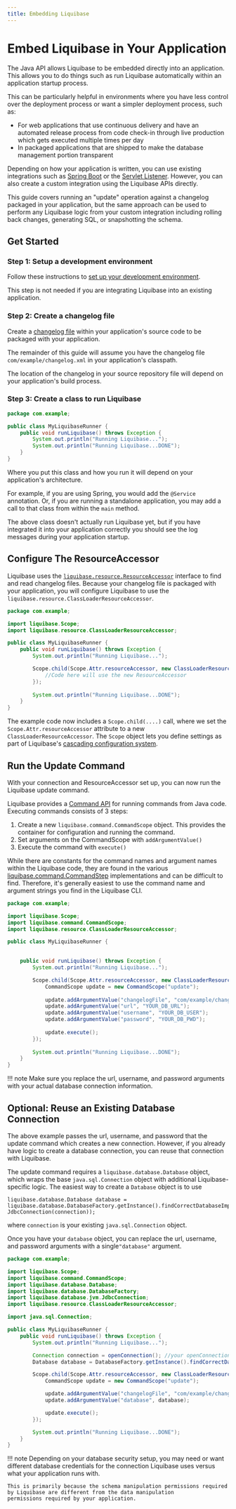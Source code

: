 ```yaml
---
title: Embedding Liquibase
---
```


# Embed Liquibase in Your Application

The Java API allows Liquibase to be embedded directly into an application. 
This allows you to do things such as run Liquibase automatically within an application startup process.

This can be particularly helpful in environments where you have less control over the deployment process or want a simpler deployment process, such as:

- For web applications that use continuous delivery and have an automated release process from code check-in through live production which gets executed multiple times per day
- In packaged applications that are shipped to make the database management portion transparent

Depending on how your application is written, you can use existing integrations such as [Spring Boot](../directory/integration-docs/springboot/springboot.md)
or the [Servlet Listener](../directory/integration-docs/servlet-listener.md). However, you can also create a custom integration using the Liquibase APIs directly. 

This guide covers running an "update" operation against a changelog packaged in your application, but the same approach can be
used to perform any Liquibase logic from your custom integration including rolling back changes, generating SQL, or snapshotting the schema. 

## Get Started

### Step 1: Setup a development environment

Follow these instructions to [set up your development environment](../integrations-overview/dev-env-setup.md).

This step is not needed if you are integrating Liquibase into an existing application.

### Step 2: Create a changelog file

Create a [changelog file](https://docs.liquibase.com/concepts/changelogs/home.html) within your application's source code to be packaged with your application.

The remainder of this guide will assume you have the changelog file `com/example/changelog.xml` in your application's classpath.

The location of the changelog in your source repository file will depend on your application's build process.

### Step 3: Create a class to run Liquibase

```java
package com.example;

public class MyLiquibaseRunner {
    public void runLiquibase() throws Exception {
        System.out.println("Running Liquibase...");
        System.out.println("Running Liquibase...DONE");
    }
}
```

Where you put this class and how you run it will depend on your application's architecture.

For example, if you are using Spring, you would add the `@Service` annotation.
Or, if you are running a standalone application, you may add a call to that class from within the `main` method.

The above class doesn't actually run Liquibase yet, but if you have integrated it into your application correctly you should see the log messages during your application startup.

## Configure The ResourceAccessor

Liquibase uses the [`liquibase.resource.ResourceAccessor`](../../code/api/resource-resourceaccessor.md) interface to find and read changelog files. 
Because your changelog file is packaged with your application, you will configure Liquibase to use the `liquibase.resource.ClassLoaderResourceAccessor`.

```java
package com.example;

import liquibase.Scope;
import liquibase.resource.ClassLoaderResourceAccessor;

public class MyLiquibaseRunner {
    public void runLiquibase() throws Exception {
        System.out.println("Running Liquibase...");

        Scope.child(Scope.Attr.resourceAccessor, new ClassLoaderResourceAccessor(), () -> {
            //Code here will use the new ResourceAccessor
        });
        
        System.out.println("Running Liquibase...DONE");
    }
}
```

The example code now includes a `Scope.child(....)` call, where we set the `Scope.Attr.resourceAccessor` attribute to a new `ClassLoaderResourceAccessor`.
The `Scope` object lets you define settings as part of Liquibase's [cascading configuration system](configure-configuration.md).


## Run the Update Command

With your connection and ResourceAccessor set up, you can now run the Liquibase update command.

Liquibase provides a [Command API](calling-commands.md) for running commands from Java code. Executing commands consists of 3 steps:  

1. Create a new `liquibase.command.CommandScope` object. This provides the container for configuration and running the command.
2. Set arguments on the CommandScope with `addArgumentValue()`
3. Execute the command with `execute()`

While there are constants for the command names and argument names within the Liquibase code, they are found in the various [liquibase.command.CommandStep](https://javadocs.liquibase.com/liquibase-core/liquibase/command/CommandStep.html) implementations and can be difficult to find. 
Therefore, it's generally easiest to use the command name and argument strings you find in the Liquibase CLI.  
  
```java
package com.example;

import liquibase.Scope;
import liquibase.command.CommandScope;
import liquibase.resource.ClassLoaderResourceAccessor;

public class MyLiquibaseRunner {
    

    public void runLiquibase() throws Exception {
        System.out.println("Running Liquibase...");

        Scope.child(Scope.Attr.resourceAccessor, new ClassLoaderResourceAccessor(), () -> {
            CommandScope update = new CommandScope("update");
            
            update.addArgumentValue("changelogFile", "com/example/changelog.xml");
            update.addArgumentValue("url", "YOUR_DB_URL");
            update.addArgumentValue("username", "YOUR_DB_USER");
            update.addArgumentValue("password", "YOUR_DB_PWD");
            
            update.execute();
        });
        
        System.out.println("Running Liquibase...DONE");
    }
}
```

!!! note
      Make sure you replace the url, username, and password arguments with your actual database connection information.

## Optional: Reuse an Existing Database Connection

The above example passes the url, username, and password that the update command which creates a new connection.
However, if you already have logic to create a database connection, you can reuse that connection with Liquibase.

The update command requires a `liquibase.database.Database` object, which wraps the base `java.sql.Connection` object with additional Liquibase-specific logic. 
The easiest way to create a `Database` object is to use 

```
liquibase.database.Database database = liquibase.database.DatabaseFactory.getInstance().findCorrectDatabaseImplementation(new JdbcConnection(connection));
```

where `connection` is your existing `java.sql.Connection` object.

Once you have your `database` object, you can replace the url, username, and password arguments with a single`"database"` argument.

```java
package com.example;

import liquibase.Scope;
import liquibase.command.CommandScope;
import liquibase.database.Database;
import liquibase.database.DatabaseFactory;
import liquibase.database.jvm.JdbcConnection;
import liquibase.resource.ClassLoaderResourceAccessor;

import java.sql.Connection;

public class MyLiquibaseRunner {
    public void runLiquibase() throws Exception {
        System.out.println("Running Liquibase...");

        Connection connection = openConnection(); //your openConnection logic
        Database database = DatabaseFactory.getInstance().findCorrectDatabaseImplementation(new JdbcConnection(connection));

        Scope.child(Scope.Attr.resourceAccessor, new ClassLoaderResourceAccessor(), () -> {
            CommandScope update = new CommandScope("update");

            update.addArgumentValue("changelogFile", "com/example/changelog.xml");
            update.addArgumentValue("database", database);

            update.execute();
        });

        System.out.println("Running Liquibase...DONE");
    }
}
```

!!! note
    Depending on your database security setup, you may need or want different database credentials for the connection Liquibase uses versus what your application runs with.
    
    This is primarily because the schema manipulation permissions required by Liquibase are different from the data manipulation 
    permissions required by your application.

